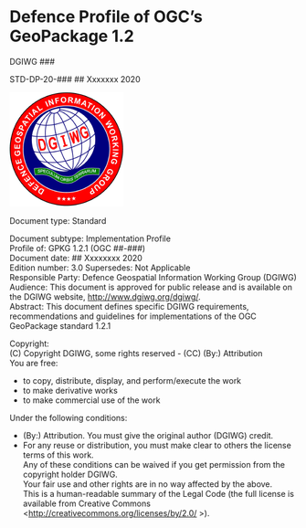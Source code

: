 # Defence Profile of OGC’s GeoPackage 1.2  

DGIWG ### 

STD-DP-20-###		## Xxxxxxx 2020

![DGIWG Seal](https://github.com/DGIWG/P5.03_GPKG_Profile_1.x/blob/master/media/DGIWG_Logo.png)

Document type:  Standard  

Document subtype:  Implementation Profile  
Profile of: 	GPKG 1.2.1 (OGC ##-###)  
Document date: 	## Xxxxxxxx 2020  
Edition number: 	3.0
Supersedes: 	Not Applicable  
Responsible Party: Defence Geospatial Information Working Group (DGIWG)  
Audience:	This document is approved for public release and is available on the DGIWG website, http://www.dgiwg.org/dgiwg/.  
Abstract: 	This document defines specific DGIWG requirements, recommendations and guidelines for implementations of the OGC GeoPackage standard 1.2.1  


Copyright:  
(C) Copyright DGIWG, some rights reserved - (CC) (By:) Attribution   
You are free:   
-	to copy, distribute, display, and perform/execute the work  
-	to make derivative works  
-	to make commercial use of the work  

Under the following conditions:  
-	(By:) Attribution. You must give the original author (DGIWG) credit.  
-	For any reuse or distribution, you must make clear to others the license terms of this work.  
Any of these conditions can be waived if you get permission from the copyright holder DGIWG.  
Your fair use and other rights are in no way affected by the above.  
This is a human-readable summary of the Legal Code (the full license is available from Creative Commons <http://creativecommons.org/licenses/by/2.0/ >).  
